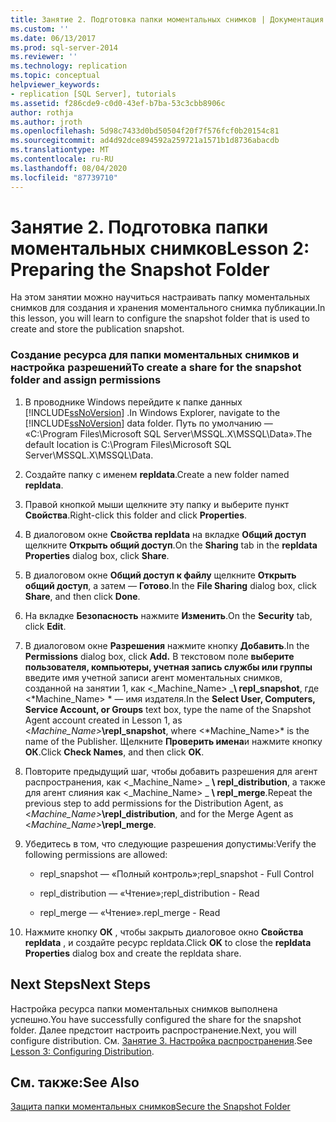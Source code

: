 ```yaml
---
title: Занятие 2. Подготовка папки моментальных снимков | Документация Майкрософт
ms.custom: ''
ms.date: 06/13/2017
ms.prod: sql-server-2014
ms.reviewer: ''
ms.technology: replication
ms.topic: conceptual
helpviewer_keywords:
- replication [SQL Server], tutorials
ms.assetid: f286cde9-c0d0-43ef-b7ba-53c3cbb8906c
author: rothja
ms.author: jroth
ms.openlocfilehash: 5d98c7433d0bd50504f20f7f576fcf0b20154c81
ms.sourcegitcommit: ad4d92dce894592a259721a1571b1d8736abacdb
ms.translationtype: MT
ms.contentlocale: ru-RU
ms.lasthandoff: 08/04/2020
ms.locfileid: "87739710"
---
```

# <a name="lesson-2-preparing-the-snapshot-folder"></a><span data-ttu-id="44909-102">Занятие 2. Подготовка папки моментальных снимков</span><span class="sxs-lookup"><span data-stu-id="44909-102">Lesson 2: Preparing the Snapshot Folder</span></span>
  <span data-ttu-id="44909-103">На этом занятии можно научиться настраивать папку моментальных снимков для создания и хранения моментального снимка публикации.</span><span class="sxs-lookup"><span data-stu-id="44909-103">In this lesson, you will learn to configure the snapshot folder that is used to create and store the publication snapshot.</span></span>  
  
### <a name="to-create-a-share-for-the-snapshot-folder-and-assign-permissions"></a><span data-ttu-id="44909-104">Создание ресурса для папки моментальных снимков и настройка разрешений</span><span class="sxs-lookup"><span data-stu-id="44909-104">To create a share for the snapshot folder and assign permissions</span></span>  
  
1.  <span data-ttu-id="44909-105">В проводнике Windows перейдите к папке данных [!INCLUDE[ssNoVersion](../../includes/ssnoversion-md.md)] .</span><span class="sxs-lookup"><span data-stu-id="44909-105">In Windows Explorer, navigate to the [!INCLUDE[ssNoVersion](../../includes/ssnoversion-md.md)] data folder.</span></span> <span data-ttu-id="44909-106">Путь по умолчанию — «C:\Program Files\Microsoft SQL Server\MSSQL.X\MSSQL\Data».</span><span class="sxs-lookup"><span data-stu-id="44909-106">The default location is C:\Program Files\Microsoft SQL Server\MSSQL.X\MSSQL\Data.</span></span>  
  
2.  <span data-ttu-id="44909-107">Создайте папку с именем **repldata**.</span><span class="sxs-lookup"><span data-stu-id="44909-107">Create a new folder named **repldata**.</span></span>  
  
3.  <span data-ttu-id="44909-108">Правой кнопкой мыши щелкните эту папку и выберите пункт **Свойства**.</span><span class="sxs-lookup"><span data-stu-id="44909-108">Right-click this folder and click **Properties**.</span></span>  
  
4.  <span data-ttu-id="44909-109">В диалоговом окне **Свойства repldata** на вкладке **Общий доступ** щелкните **Открыть общий доступ**.</span><span class="sxs-lookup"><span data-stu-id="44909-109">On the **Sharing** tab in the **repldata Properties** dialog box, click **Share**.</span></span>  
  
5.  <span data-ttu-id="44909-110">В диалоговом окне **Общий доступ к файлу** щелкните **Открыть общий доступ**, а затем — **Готово**.</span><span class="sxs-lookup"><span data-stu-id="44909-110">In the **File Sharing** dialog box, click **Share**, and then click **Done**.</span></span>  
  
6.  <span data-ttu-id="44909-111">На вкладке **Безопасность** нажмите **Изменить**.</span><span class="sxs-lookup"><span data-stu-id="44909-111">On the **Security** tab, click **Edit**.</span></span>  
  
7.  <span data-ttu-id="44909-112">В диалоговом окне **Разрешения** нажмите кнопку **Добавить**.</span><span class="sxs-lookup"><span data-stu-id="44909-112">In the **Permissions** dialog box, click **Add.**</span></span> <span data-ttu-id="44909-113">В текстовом поле **выберите пользователя, компьютеры, учетная запись службы или группы** введите имя учетной записи агент моментальных снимков, созданной на занятии 1, как \<_Machine_Name> _**\ repl_snapshot**, где \<*Machine_Name> \* — имя издателя.</span><span class="sxs-lookup"><span data-stu-id="44909-113">In the **Select User, Computers, Service Account, or Groups** text box, type the name of the Snapshot Agent account created in Lesson 1, as \<_Machine_Name>_**\repl_snapshot**, where \<*Machine_Name>\* is the name of the Publisher.</span></span> <span data-ttu-id="44909-114">Щелкните **Проверить имена**и нажмите кнопку **ОК**.</span><span class="sxs-lookup"><span data-stu-id="44909-114">Click **Check Names**, and then click **OK**.</span></span>  
  
8.  <span data-ttu-id="44909-115">Повторите предыдущий шаг, чтобы добавить разрешения для агент распространения, как \<_Machine_Name> _ **\ repl_distribution**, а также для агент слияния как \<_Machine_Name> _ **\ repl_merge**.</span><span class="sxs-lookup"><span data-stu-id="44909-115">Repeat the previous step to add permissions for the Distribution Agent, as \<_Machine_Name>_**\repl_distribution**, and for the Merge Agent as \<_Machine_Name>_**\repl_merge**.</span></span>  
  
9. <span data-ttu-id="44909-116">Убедитесь в том, что следующие разрешения допустимы:</span><span class="sxs-lookup"><span data-stu-id="44909-116">Verify the following permissions are allowed:</span></span>  
  
    -   <span data-ttu-id="44909-117">repl_snapshot — «Полный контроль»;</span><span class="sxs-lookup"><span data-stu-id="44909-117">repl_snapshot - Full Control</span></span>  
  
    -   <span data-ttu-id="44909-118">repl_distribution — «Чтение»;</span><span class="sxs-lookup"><span data-stu-id="44909-118">repl_distribution - Read</span></span>  
  
    -   <span data-ttu-id="44909-119">repl_merge — «Чтение».</span><span class="sxs-lookup"><span data-stu-id="44909-119">repl_merge - Read</span></span>  
  
10. <span data-ttu-id="44909-120">Нажмите кнопку **ОК** , чтобы закрыть диалоговое окно **Свойства repldata** , и создайте ресурс repldata.</span><span class="sxs-lookup"><span data-stu-id="44909-120">Click **OK** to close the **repldata Properties** dialog box and create the repldata share.</span></span>  
  
## <a name="next-steps"></a><span data-ttu-id="44909-121">Next Steps</span><span class="sxs-lookup"><span data-stu-id="44909-121">Next Steps</span></span>  
 <span data-ttu-id="44909-122">Настройка ресурса папки моментальных снимков выполнена успешно.</span><span class="sxs-lookup"><span data-stu-id="44909-122">You have successfully configured the share for the snapshot folder.</span></span> <span data-ttu-id="44909-123">Далее предстоит настроить распространение.</span><span class="sxs-lookup"><span data-stu-id="44909-123">Next, you will configure distribution.</span></span> <span data-ttu-id="44909-124">См. [Занятие 3. Настройка распространения](lesson-3-configuring-distribution.md).</span><span class="sxs-lookup"><span data-stu-id="44909-124">See [Lesson 3: Configuring Distribution](lesson-3-configuring-distribution.md).</span></span>  
  
## <a name="see-also"></a><span data-ttu-id="44909-125">См. также:</span><span class="sxs-lookup"><span data-stu-id="44909-125">See Also</span></span>  
 [<span data-ttu-id="44909-126">Защита папки моментальных снимков</span><span class="sxs-lookup"><span data-stu-id="44909-126">Secure the Snapshot Folder</span></span>](security/secure-the-snapshot-folder.md)  
  
  

